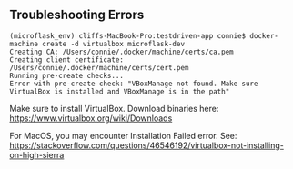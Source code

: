 


## Troubleshooting Errors

```
(microflask_env) cliffs-MacBook-Pro:testdriven-app connie$ docker-machine create -d virtualbox microflask-dev
Creating CA: /Users/connie/.docker/machine/certs/ca.pem
Creating client certificate: /Users/connie/.docker/machine/certs/cert.pem
Running pre-create checks...
Error with pre-create check: "VBoxManage not found. Make sure VirtualBox is installed and VBoxManage is in the path"
```

Make sure to install VirtualBox. Download binaries here: https://www.virtualbox.org/wiki/Downloads

For MacOS, you may encounter Installation Failed error. See: https://stackoverflow.com/questions/46546192/virtualbox-not-installing-on-high-sierra
